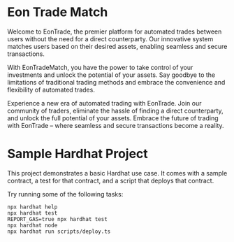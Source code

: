 # Eon Trade Match

Welcome to EonTrade, the premier platform for automated trades between users without the need for a direct counterparty. Our innovative system matches users based on their desired assets, enabling seamless and secure transactions.

With EonTradeMatch, you have the power to take control of your investments and unlock the potential of your assets. Say goodbye to the limitations of traditional trading methods and embrace the convenience and flexibility of automated trades.

Experience a new era of automated trading with EonTrade. Join our community of traders, eliminate the hassle of finding a direct counterparty, and unlock the full potential of your assets. Embrace the future of trading with EonTrade – where seamless and secure transactions become a reality.

# Sample Hardhat Project

This project demonstrates a basic Hardhat use case. It comes with a sample contract, a test for that contract, and a script that deploys that contract.

Try running some of the following tasks:

```shell
npx hardhat help
npx hardhat test
REPORT_GAS=true npx hardhat test
npx hardhat node
npx hardhat run scripts/deploy.ts
```
